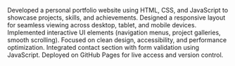 Developed a personal portfolio website using HTML, CSS, and JavaScript to showcase projects, skills, and achievements.
Designed a responsive layout for seamless viewing across desktop, tablet, and mobile devices.
Implemented interactive UI elements (navigation menus, project galleries, smooth scrolling).
Focused on clean design, accessibility, and performance optimization.
Integrated contact section with form validation using JavaScript.
Deployed on GitHub Pages for live access and version control.
